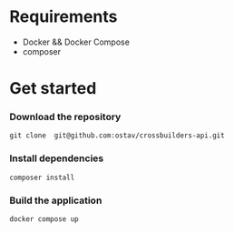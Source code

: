 # Requirements
- Docker && Docker Compose
- composer

# Get started

### Download the repository

`` git clone  git@github.com:ostav/crossbuilders-api.git ``

### Install dependencies
`` composer install  ``

### Build the application
`` docker compose up ``